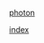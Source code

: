 


<a href="photon.html">photon</a><br>


<a href="https://iggyrekter.github.io/photon/">index</a><br>




